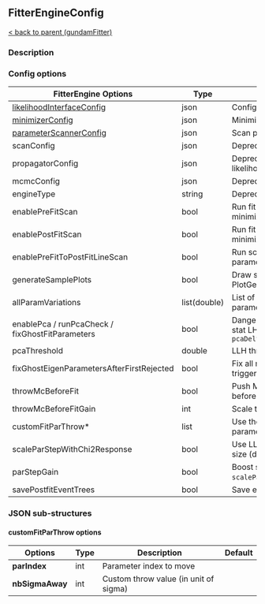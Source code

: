 ## FitterEngineConfig

[< back to parent (gundamFitter)](../applications/gundamFitter.md)

### Description

### Config options

| FitterEngine Options                                | Type         | Description                                                                   | Default  |
|-----------------------------------------------------|--------------|-------------------------------------------------------------------------------|----------|
| [likelihoodInterfaceConfig](LikelihoodInterface.md) | json         | Configure the likelihood calculation.                                         | required |
| [minimizerConfig](MinimizerInterface.md)            | json         | MinimizerInterface config                                                     | required |
| [parameterScannerConfig](ParameterScanner.md)       | json         | Scan parameters config                                                        |          |
| scanConfig                                          | json         | Deprecated. See parameterScannerConfig.                                       |          |
| propagatorConfig                                    | json         | Deprecated. See likelihoodInterfaceConfig/propagatorConfig                    |          |
| mcmcConfig                                          | json         | Deprecated. See minimizerConfig                                               |          |
| engineType                                          | string       | Deprecated. See minimizerConfig/type                                          |          |
| enablePreFitScan                                    | bool         | Run fit parameter scan right before the minimization                          | false    |
| enablePostFitScan                                   | bool         | Run fit parameter scan right after the minimization                           | false    |
| enablePreFitToPostFitLineScan                       | bool         | Run scan between the prefit and postfit parameters                            | false    |
| generateSamplePlots                                 | bool         | Draw sample histograms according to the PlotGenerator config                  | true     |
| allParamVariations                                  | list(double) | List of points to perform individual parameter variation                      |          |
| enablePca / runPcaCheck / fixGhostFitParameters     | bool         | Dangerous: Fix parameter if the effect on stat LHH is lower than `pcaDeltaChi2Threshold` | false    |
| pcaThreshold                                        | double       | LLH threshold for PCA                                                         | 1E-6     |
| fixGhostEigenParametersAfterFirstRejected           | bool         | Fix all next parameters once PCA has been triggered (dev)                     | false    |
| throwMcBeforeFit                                    | bool         | Push MC parameter away from their prior before fitting                        | false    |
| throwMcBeforeFitGain                                | int          | Scale throws for MC parameters                                                | 1        |
| customFitParThrow*                                  | list         | Use the custom thrown values for parameters (dev)                             |          |
| scaleParStepWithChi2Response                        | bool         | Use LLH profile to scale parameter step size (dev)                            | false    |
| parStepGain                                         | bool         | Boost step value with `scaleParStepWithChi2Response` (dev)                    | 0.1      |
| savePostfitEventTrees                               | bool         | Save event tree after the fit.                                                | false    |

### JSON sub-structures

#### customFitParThrow options

| Options         | Type | Description                           | Default |
|-----------------|------|---------------------------------------|---------|
| **parIndex**    | int  | Parameter index to move               |         |
| **nbSigmaAway** | int  | Custom throw value (in unit of sigma) |         |
